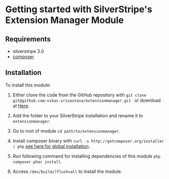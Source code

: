 # Getting started with SilverStripe's Extension Manager Module

## Requirements

 * silverstripe 3.0
 * [composer](https://github.com/composer/composer)

## Installation

To install this module:

1. Either clone the code from the GitHub repository with ``git clone git@github.com:vikas-srivastava/extensionmanager.git `` or download at [Here](https://github.com/vikas-srivastava/extensionmanager/downloads).

2. Add the folder to your SilverStripe installation and rename it to ``extensionmanager``.

3. Go to root of module ``cd path/to/extensionmanager``.

4. Install composer binary with ``curl -s http://getcomposer.org/installer | php`` [see here for global installation](https://github.com/composer/composer#composer---package-management-for-php).

5. Run following command for installing dependencies of this module ``php composer.phar install``.

6. Access ``/dev/build/?flush=all`` to install the module.
